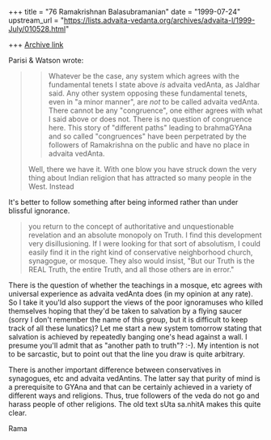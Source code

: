 +++
title = "76 Ramakrishnan Balasubramanian"
date = "1999-07-24"
upstream_url = "https://lists.advaita-vedanta.org/archives/advaita-l/1999-July/010528.html"

+++
[Archive link](https://lists.advaita-vedanta.org/archives/advaita-l/1999-July/010528.html)

Parisi & Watson <niche at AMERITECH.NET> wrote:

> >Whatever be the case, any system which agrees with the fundamental
> >tenets I state above _is_ advaita vedAnta, as Jaldhar said. Any
other
> >system opposing these fundamental tenets, even in "a minor manner",
> >are _not_ to be called advaita vedAnta. There cannot be any
> >"congruence", one either agrees with what I said above or does not.
> >There is no question of congruence here. This story of "different
> >paths" leading to brahmaGYAna and so called "congruences" have been
> >perpetrated by the followers of Ramakrishna on the public and have
no
> >place in advaita vedAnta.
>
>
> Well, there we have it.  With one blow you have struck down the very
thing
> about Indian religion that has attracted so many people in the West.
Instead

It's better to follow something after being informed rather than under
blissful ignorance.

> you return to the concept of authoritative and unquestionable
revelation and
> an absolute monopoly on Truth. I find this development very
disillusioning.
> If I were looking for that sort of absolutism, I could easily find
it in the
> right kind of conservative neighborhood church, synagogue, or
mosque. They
> also would insist, "But our Truth is the REAL Truth, the entire
Truth, and
> all those others are in error."

There is the question of whether the teachings in a mosque, etc agrees
with universal experience as advaita vedAnta does (in my opinion at
any rate). So I take it you'ld also support the views of the poor
ignoramuses who killed themselves hoping that they'd be taken to
salvation by a flying saucer (sorry I don't remember the name of this
group, but it is difficult to keep track of all these lunatics)? Let
me  start a new system tomorrow stating that salvation is achieved by
repeatedly banging one's head against a wall. I presume you'll admit
that as "another path to truth"? :-). My intention is not to be
sarcastic, but to point out that the line you draw is quite arbitrary.

There is another important difference between conservatives in
synagogues, etc and advaita vedAntins. The latter say that purity of
mind is a prerequisite to GYAna and that can be certainly achieved in
a variety of different ways and religions. Thus, true followers of the
veda do not go and harass people of other religions. The old text sUta
sa.nhitA makes this quite clear.

Rama

